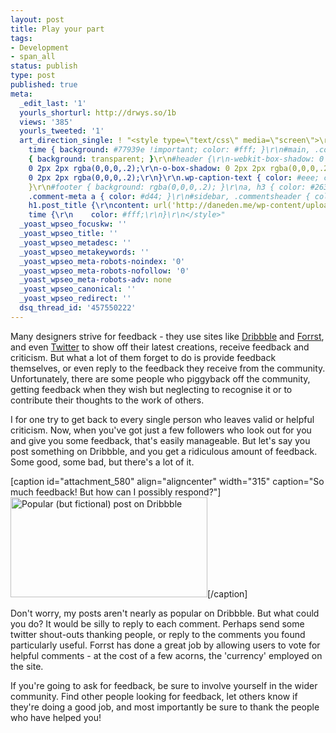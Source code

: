 ```yaml
---
layout: post
title: Play your part
tags:
- Development
- span_all
status: publish
type: post
published: true
meta:
  _edit_last: '1'
  yourls_shorturl: http://drwys.so/1b
  views: '385'
  yourls_tweeted: '1'
  art_direction_single: ! "<style type=\"text/css\" media=\"screen\">\r\nbody, .date
    time { background: #77939e !important; color: #fff; }\r\n#main, .container, #footer
    { background: transparent; }\r\n#header {\r\n-webkit-box-shadow: 0 2px 2px rgba(0,0,0,.2);\r\n-moz-box-shadow:
    0 2px 2px rgba(0,0,0,.2);\r\n-o-box-shadow: 0 2px 2px rgba(0,0,0,.2);\r\nbox-shadow:
    0 2px 2px rgba(0,0,0,.2);\r\n}\r\n.wp-caption-text { color: #eee; color: rgba(255,255,255,.6);
    }\r\n#footer { background: rgba(0,0,0,.2); }\r\na, h3 { color: #263941; }\r\na:hover,
    .comment-meta a { color: #d44; }\r\n#sidebar, .commentsheader { color: #fff; }\r\n.postid-#postid
    h1.post_title {\r\ncontent: url('http://daneden.me/wp-content/uploads/2011/08/play1.png');\r\n}\r\n.post_header
    time {\r\n    color: #fff;\r\n}\r\n</style>"
  _yoast_wpseo_focuskw: ''
  _yoast_wpseo_title: ''
  _yoast_wpseo_metadesc: ''
  _yoast_wpseo_metakeywords: ''
  _yoast_wpseo_meta-robots-noindex: '0'
  _yoast_wpseo_meta-robots-nofollow: '0'
  _yoast_wpseo_meta-robots-adv: none
  _yoast_wpseo_canonical: ''
  _yoast_wpseo_redirect: ''
  dsq_thread_id: '457550222'
---
```

Many designers strive for feedback - they use sites like <a title="My Dribbble profile" href="http://dribbble.com/daneden/">Dribbble</a> and <a title="My profile on Forrst" href="http://forrst/com/people/de/">Forrst</a>, and even <a title="My twitter profile. Tweet!" href="http://twitter.com/dan_eden">Twitter</a> to show off their latest creations, receive feedback and criticism. But what a lot of them forget to do is provide feedback themselves, or even reply to the feedback they receive from the community. Unfortunately, there are some people who piggyback off the community, getting feedback when they wish but neglecting to recognise it or to contribute their thoughts to the work of others.

<!--more-->

I for one try to get back to every single person who leaves valid or helpful criticism. Now, when you've got just a few followers who look out for you and give you some feedback, that's easily manageable. But let's say you post something on Dribbble, and you get a ridiculous amount of feedback. Some good, some bad, but there's a lot of it.

[caption id="attachment_580" align="aligncenter" width="315" caption="So much feedback! But how can I possibly respond?"]<img class="size-full wp-image-580" title="Popular (but fictional) post on Dribbble" src="http://daneden.me/wp-content/uploads/2011/08/dribbbble.png" alt="Popular (but fictional) post on Dribbble" width="315" height="160" />[/caption]

Don't worry, my posts aren't nearly as popular on Dribbble. But what could you do? It would be silly to reply to each comment. Perhaps send some twitter shout-outs thanking people, or reply to the comments you found particularly useful. Forrst has done a great job by allowing users to vote for helpful comments - at the cost of a few acorns, the 'currency' employed on the site.

If you're going to ask for feedback, be sure to involve yourself in the wider community. Find other people looking for feedback, let others know if they're doing a good job, and most importantly be sure to thank the people who have helped you!
